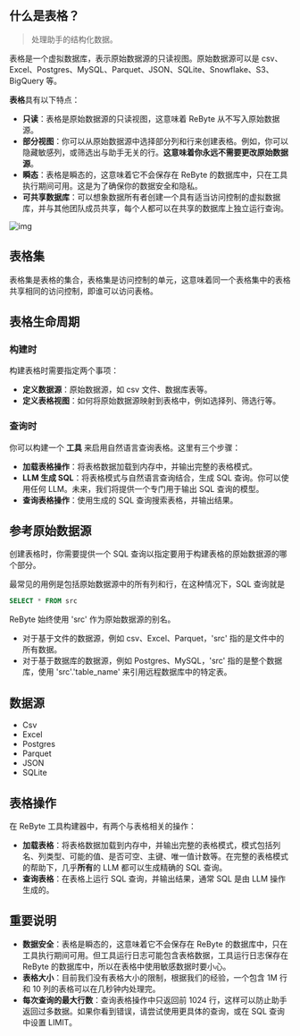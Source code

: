 ## 什么是表格？

> 处理助手的结构化数据。

表格是一个虚拟数据库，表示原始数据源的只读视图。原始数据源可以是 csv、Excel、Postgres、MySQL、Parquet、JSON、SQLite、Snowflake、S3、BigQuery 等。

**表格**具有以下特点：
* **只读**：表格是原始数据源的只读视图，这意味着 ReByte 从不写入原始数据源。
* **部分视图**：你可以从原始数据源中选择部分列和行来创建表格。例如，你可以隐藏敏感列，或筛选出与助手无关的行。**这意味着你永远不需要更改原始数据源**。
* **瞬态**：表格是瞬态的，这意味着它不会保存在 ReByte 的数据库中，只在工具执行期间可用。这是为了确保你的数据安全和隐私。
* **可共享数据库**：可以想象数据所有者创建一个具有适当访问控制的虚拟数据库，并与其他团队成员共享，每个人都可以在共享的数据库上独立运行查询。

![img](https://res.cloudinary.com/dfjwtidnh/image/upload/v1721433515/table_kwozfl.png)

## 表格集
表格集是表格的集合，表格集是访问控制的单元，这意味着同一个表格集中的表格共享相同的访问控制，即谁可以访问表格。

## 表格生命周期

### 构建时
构建表格时需要指定两个事项：

* **定义数据源**：原始数据源，如 csv 文件、数据库表等。
* **定义表格视图**：如何将原始数据源映射到表格中，例如选择列、筛选行等。

### 查询时
你可以构建一个 **工具** 来启用自然语言查询表格。这里有三个步骤：
* **加载表格操作**：将表格数据加载到内存中，并输出完整的表格模式。
* **LLM 生成 SQL**：将表格模式与自然语言查询结合，生成 SQL 查询。你可以使用任何 LLM。未来，我们将提供一个专门用于输出 SQL 查询的模型。
* **查询表格操作**：使用生成的 SQL 查询搜索表格，并输出结果。

## 参考原始数据源
创建表格时，你需要提供一个 SQL 查询以指定要用于构建表格的原始数据源的哪个部分。

最常见的用例是包括原始数据源中的所有列和行，在这种情况下，SQL 查询就是
```sql
SELECT * FROM src
```
ReByte 始终使用 'src' 作为原始数据源的别名。
* 对于基于文件的数据源，例如 csv、Excel、Parquet，'src' 指的是文件中的所有数据。
* 对于基于数据库的数据源，例如 Postgres、MySQL，'src' 指的是整个数据库，使用 'src'.'table_name' 来引用远程数据库中的特定表。

## 数据源
* Csv
* Excel
* Postgres
* Parquet
* JSON
* SQLite

## 表格操作

在 ReByte 工具构建器中，有两个与表格相关的操作：
* **加载表格**：将表格数据加载到内存中，并输出完整的表格模式，模式包括列名、列类型、可能的值、是否可空、主键、唯一值计数等。在完整的表格模式的帮助下，几乎**所有**的 LLM 都可以生成精确的 SQL 查询。
* **查询表格**：在表格上运行 SQL 查询，并输出结果，通常 SQL 是由 LLM 操作生成的。

## 重要说明
* **数据安全**：表格是瞬态的，这意味着它不会保存在 ReByte 的数据库中，只在工具执行期间可用。但工具运行日志可能包含表格数据，工具运行日志保存在 ReByte 的数据库中，所以在表格中使用敏感数据时要小心。
* **表格大小**：目前我们没有表格大小的限制，根据我们的经验，一个包含 1M 行和 10 列的表格可以在几秒钟内处理完。
* **每次查询的最大行数**：查询表格操作中只返回前 1024 行，这样可以防止助手返回过多数据。如果你看到错误，请尝试使用更具体的查询，或在 SQL 查询中设置 LIMIT。
